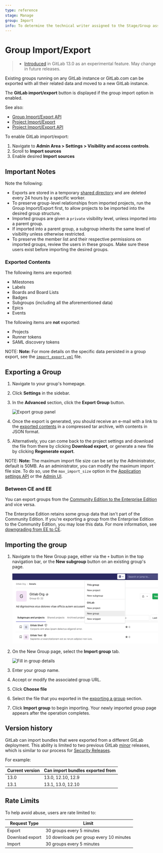 ```yaml
---
type: reference
stage: Manage
group: Import
info: To determine the technical writer assigned to the Stage/Group associated with this page, see https://about.gitlab.com/handbook/engineering/ux/technical-writing/#assignments
---
```

# Group Import/Export

> - [Introduced](https://gitlab.com/groups/gitlab-org/-/epics/2888) in GitLab 13.0 as an experimental feature. May change in future releases.

Existing groups running on any GitLab instance or GitLab.com can be exported with all their related data and moved to a
new GitLab instance.

The **GitLab import/export** button is displayed if the group import option in enabled.

See also:

- [Group Import/Export API](../../../api/group_import_export.md)
- [Project Import/Export](../../project/settings/import_export.md)
- [Project Import/Export API](../../../api/project_import_export.md)

To enable GitLab import/export:

1. Navigate to **Admin Area > Settings > Visibility and access controls**.
1. Scroll to **Import sources**
1. Enable desired **Import sources**

## Important Notes

Note the following:

- Exports are stored in a temporary [shared directory](../../../development/shared_files.md) and are deleted every 24 hours by a specific worker.
- To preserve group-level relationships from imported projects, run the Group Import/Export first, to allow projects to
be imported into the desired group structure.
- Imported groups are given a `private` visibility level, unless imported into a parent group.
- If imported into a parent group, a subgroup inherits the same level of visibility unless otherwise restricted.
- To preserve the member list and their respective permissions on imported groups, review the users in these groups. Make
sure these users exist before importing the desired groups.

### Exported Contents

The following items are exported:

- Milestones
- Labels
- Boards and Board Lists
- Badges
- Subgroups (including all the aforementioned data)
- Epics
- Events

The following items are **not** exported:

- Projects
- Runner tokens
- SAML discovery tokens

NOTE: **Note:**
For more details on the specific data persisted in a group export, see the
[`import_export.yml`](https://gitlab.com/gitlab-org/gitlab/blob/master/lib/gitlab/import_export/group/import_export.yml) file.

## Exporting a Group

1. Navigate to your group's homepage.

1. Click **Settings** in the sidebar.

1. In the **Advanced** section, click the **Export Group** button.

   ![Export group panel](img/export_panel_v13_0.png)

1. Once the export is generated, you should receive an e-mail with a link to the [exported contents](#exported-contents)
   in a compressed tar archive, with contents in JSON format.

1. Alternatively, you can come back to the project settings and download the
   file from there by clicking **Download export**, or generate a new file by clicking **Regenerate export**.

NOTE: **Note:**
The maximum import file size can be set by the Administrator, default is 50MB.
As an administrator, you can modify the maximum import file size. To do so, use the `max_import_size` option in the [Application settings API](../../../api/settings.md#change-application-settings) or the [Admin UI](../../admin_area/settings/account_and_limit_settings.md).

### Between CE and EE

You can export groups from the [Community Edition to the Enterprise Edition](https://about.gitlab.com/install/ce-or-ee/) and vice versa.

The Enterprise Edition retains some group data that isn't part of the Community Edition. If you're exporting a group from the Enterprise Edition to the Community Edition, you may lose this data. For more information, see [downgrading from EE to CE](../../../README.md).

## Importing the group

1. Navigate to the New Group page, either via the `+` button in the top navigation bar, or the **New subgroup** button
on an existing group's page.

   ![Navigation paths to create a new group](img/new_group_navigation_v13_1.png)

1. On the New Group page, select the **Import group** tab.

   ![Fill in group details](img/import_panel_v13_4.png)

1. Enter your group name.

1. Accept or modify the associated group URL.

1. Click **Choose file**

1. Select the file that you exported in the [exporting a group](#exporting-a-group) section.

1. Click **Import group** to begin importing. Your newly imported group page appears after the operation completes.

## Version history

GitLab can import bundles that were exported from a different GitLab deployment.
This ability is limited to two previous GitLab [minor](../../../policy/maintenance.md#versioning)
releases, which is similar to our process for [Security Releases](../../../policy/maintenance.md#security-releases).

For example:

| Current version | Can import bundles exported from |
|-----------------|----------------------------------|
| 13.0            | 13.0, 12.10, 12.9                |
| 13.1            | 13.1, 13.0, 12.10                |

## Rate Limits

To help avoid abuse, users are rate limited to:

| Request Type     | Limit                                    |
| ---------------- | ---------------------------------------- |
| Export           | 30 groups every 5 minutes                |
| Download export  | 10 downloads per group every 10 minutes  |
| Import           | 30 groups every 5 minutes                |

